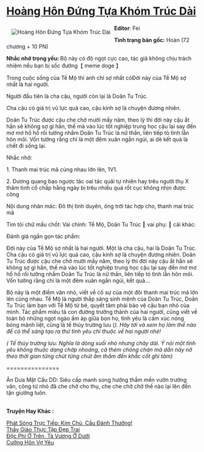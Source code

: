 <a href="https://utruyen.com/truyen/hoang-hon-dung-tua-khom-truc-dai/18742/" title="Hoàng Hôn Đứng Tựa Khóm Trúc Dài"><h1>Hoàng Hôn Đứng Tựa Khóm Trúc Dài</h1></a><div style="display:table"><img align="right" style="float: left; padding: 10px;" src="https://utruyen.com/images/story/200x260/hoang-hon-dung-tua-khom-truc-dai.jpg" alt="Hoàng Hôn Đứng Tựa Khóm Trúc Dài"><b>Editor</b>: Fei<p></p><b>Tình trạng bản gốc:</b> Hoàn (72 chương + 10 PN)<p></p><b>Nhắc nhở trọng yếu: </b>Bộ này có độ ngọt cực cao, tác giả không chịu trách nhiệm nếu bạn bị sốc đường【 meme doge 】<p></p>Trong cuộc sống của Tề Mộ thì anh chỉ sợ nhất cóĐời này của Tề Mộ sợ nhất là hai người.<p></p>Người đầu tiên là cha cậu, người còn lại là Doãn Tu Trúc.<p></p>Cha cậu có giá trị vũ lực quá cao, cậu kinh sợ là chuyện đương nhiên.<p></p>Doãn Tu Trúc được cậu che chở mười mấy năm, theo lý thì đời này cậu ắt hẳn sẽ không sợ gì hắn, thế mà vào lúc tốt nghiệp trung học cậu lại say đến mơ mơ hồ hồ rồi tưởng nhầm Doãn Tu Trúc là nữ thần, liên tiếp tỏ tình lẫn hôn môi. Vốn tưởng rằng chỉ là một đêm xuân ngắn ngủi, ai dè kết quả là chết đi sống lại.<p></p>Nhắc nhở:<p></p>1. Thanh mai trúc mã cùng nhau lớn lên, 1V1.<p></p>2. Dương quang bạo ngược tác oai tác quái tự nhiên hay trêu người thụ X thâm tình cố chấp hằng ngày bị trêu nhiều quá rốt cục không nhịn được công<p></p>Nội dung nhãn mác: Đô thị tình duyên, ông trời tác hợp cho, thanh mai trúc mã<p></p>Tìm tòi chữ mấu chốt: Vai chính: Tề Mộ, Doãn Tu Trúc ┃ vai phụ: ┃ cái khác:<p></p>Đánh giá ngắn gọn tác phẩm:<p></p>Đời này của Tề Mộ sợ nhất là hai người. Một là cha cậu, hai là Doãn Tu Trúc. Cha cậu có giá trị vũ lực quá cao, cậu kinh sợ là chuyện đương nhiên. Doãn Tu Trúc được cậu che chở mười mấy năm, theo lý thì đời này cậu ắt hẳn sẽ không sợ gì hắn, thế mà vào lúc tốt nghiệp trung học cậu lại say đến mơ mơ hồ hồ rồi tưởng nhầm Doãn Tu Trúc là nữ thần, liên tiếp tỏ tình lẫn hôn môi. Vốn tưởng rằng chỉ là một đêm xuân ngắn ngủi, kết quả…<p></p>Bộ này là một điềm văn nhỏ, viết về cố sự của một đôi thanh mai trúc mã lớn lên cùng nhau. Tề Mộ là người thắp sáng sinh mệnh của Doãn Tu Trúc, Doãn Tu Trúc làm bạn với Tề Mộ từ bé, quyết tâm phải bảo vệ cậu bạn nhỏ của mình. Tác phẩm miêu tả con đường trưởng thành của hai người, cũng viết về toàn bộ những ngọt ngào ấm áp giữa bọn họ, tình yêu là cảm xúc nóng bỏng mãnh liệt, cũng là tế thủy trường lưu (*). Hãy tới và xem họ làm thế nào để có thể sáng tạo ra thứ tình yêu chỉ thuộc về hai người nhé!<p></p><em>(* Tế thủy trường lưu: Nghĩa là dòng suối nhỏ nhưng chảy dài. Ý nói một tình yêu không thuộc dạng chớp nhoáng, cả thèm chóng chán mà dần nảy nở theo thời gian từng chút từng chút âm thầm đến khắc cốt ghi tâm)</em><p></p>===============<p></p>Ăn Dưa Mặt Cẩu DD: Siêu cấp manh song hướng thầm mến vườn trường văn, công từ nhỏ đã che chở cho thụ, che che chở chở thế nào lại lên đến tận giường luôn.</div><p><br><b>Truyện Hay Khác :</b></p><a href="https://utruyen.com/truyen/phat-song-truc-tiep-kim-chu-cau-danh-thuong/19270/" alt="Phát Sóng Trực Tiếp: Kim Chủ, Cầu Đánh Thưởng!">Phát Sóng Trực Tiếp: Kim Chủ, Cầu Đánh Thưởng!</a><br/><a href="https://github.com/quanluxury/ngontinhhot/tree/master/truyenhay/19210/" alt="Thầy Giáo Thực Tập Đẹp Trai">Thầy Giáo Thực Tập Đẹp Trai</a><br/><a href="https://github.com/quanluxury/ngontinhhot/tree/master/truyenhay/15642/" alt="Độc Phi Ở Trên, Tà Vương Ở Dưới">Độc Phi Ở Trên, Tà Vương Ở Dưới</a><br/><a href="https://github.com/quanluxury/ngontinhhot/tree/master/truyenhay/19174/" alt="Cưỡng Hôn Vợ Yêu">Cưỡng Hôn Vợ Yêu</a><br/>